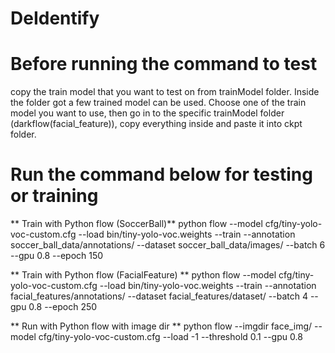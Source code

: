 # DeIdentify

# Before running the command to test
copy the train model that you want to test on from trainModel folder. Inside the folder got a few trained model can be used. Choose one of the train model you want to use, then go in to the specific trainModel folder (darkflow(facial_feature)), copy everything inside and paste it into ckpt folder.

# Run the command below for testing or training
** Train with Python flow (SoccerBall)**
python flow --model cfg/tiny-yolo-voc-custom.cfg --load bin/tiny-yolo-voc.weights --train --annotation soccer_ball_data/annotations/ --dataset soccer_ball_data/images/ --batch 6 --gpu 0.8 --epoch 150

** Train with Python flow (FacialFeature) **
python flow --model cfg/tiny-yolo-voc-custom.cfg --load bin/tiny-yolo-voc.weights --train --annotation facial_features/annotations/ --dataset facial_features/dataset/ --batch 4 --gpu 0.8 --epoch 250

** Run with Python flow with image dir **
python flow --imgdir face_img/ --model cfg/tiny-yolo-voc-custom.cfg --load -1 --threshold 0.1 --gpu 0.8

